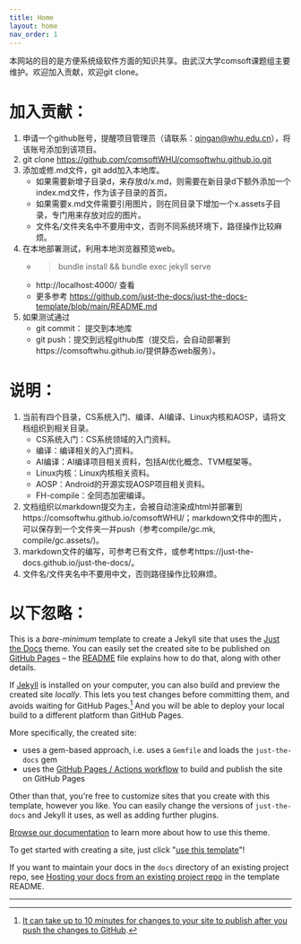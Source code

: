 ```yaml
---
title: Home
layout: home
nav_order: 1
---
```

本网站的目的是方便系统级软件方面的知识共享。由武汉大学comsoft课题组主要维护。欢迎加入贡献，欢迎git clone。

# 加入贡献：
1. 申请一个github账号，提醒项目管理员（请联系：qingan@whu.edu.cn），将该账号添加到该项目。
2. git clone https://github.com/comsoftWHU/comsoftwhu.github.io.git
3. 添加或修.md文件，git add加入本地库。
    - 如果需要新增子目录d，来存放d/x.md，则需要在新目录d下额外添加一个index.md文件，作为该子目录的首页。
    - 如果需要x.md文件需要引用图片，则在同目录下增加一个x.assets子目录，专门用来存放对应的图片。
    - 文件名/文件夹名中不要用中文，否则不同系统环境下，路径操作比较麻烦。
4. 在本地部署测试，利用本地浏览器预览web。
    - > bundle install && bundle exec jekyll serve
    - http://localhost:4000/ 查看
    - 更多参考 https://github.com/just-the-docs/just-the-docs-template/blob/main/README.md
5. 如果测试通过
    - git commit： 提交到本地库
    - git push：提交到远程github库（提交后，会自动部署到https://comsoftwhu.github.io/提供静态web服务）。

# 说明：
1. 当前有四个目录，CS系统入门、编译、AI编译、Linux内核和AOSP，请将文档组织到相关目录。
    - CS系统入门：CS系统领域的入门资料。
    - 编译：编译相关的入门资料。
    - AI编译：AI编译项目相关资料，包括AI优化概念、TVM框架等。
    - Linux内核：Linux内核相关资料。
    - AOSP：Android的开源实现AOSP项目相关资料。
    - FH-compile：全同态加密编译。
2. 文档组织以markdown提交为主，会被自动渲染成html并部署到https://comsoftwhu.github.io/comsoftWHU/；markdown文件中的图片，可以保存到一个文件夹一并push（参考compile/gc.mk, compile/gc.assets/)。
3. markdown文件的编写，可参考已有文件，或参考https://just-the-docs.github.io/just-the-docs/。
4. 文件名/文件夹名中不要用中文，否则路径操作比较麻烦。





# 以下忽略：


This is a *bare-minimum* template to create a Jekyll site that uses the [Just the Docs] theme. You can easily set the created site to be published on [GitHub Pages] – the [README] file explains how to do that, along with other details.

If [Jekyll] is installed on your computer, you can also build and preview the created site *locally*. This lets you test changes before committing them, and avoids waiting for GitHub Pages.[^1] And you will be able to deploy your local build to a different platform than GitHub Pages.

More specifically, the created site:

- uses a gem-based approach, i.e. uses a `Gemfile` and loads the `just-the-docs` gem
- uses the [GitHub Pages / Actions workflow] to build and publish the site on GitHub Pages

Other than that, you're free to customize sites that you create with this template, however you like. You can easily change the versions of `just-the-docs` and Jekyll it uses, as well as adding further plugins.

[Browse our documentation][Just the Docs] to learn more about how to use this theme.

To get started with creating a site, just click "[use this template]"!

If you want to maintain your docs in the `docs` directory of an existing project repo, see [Hosting your docs from an existing project repo](https://github.com/just-the-docs/just-the-docs-template/blob/main/README.md#hosting-your-docs-from-an-existing-project-repo) in the template README.

----

[^1]: [It can take up to 10 minutes for changes to your site to publish after you push the changes to GitHub](https://docs.github.com/en/pages/setting-up-a-github-pages-site-with-jekyll/creating-a-github-pages-site-with-jekyll#creating-your-site).

[Just the Docs]: https://just-the-docs.github.io/just-the-docs/
[GitHub Pages]: https://docs.github.com/en/pages
[README]: https://github.com/just-the-docs/just-the-docs-template/blob/main/README.md
[Jekyll]: https://jekyllrb.com
[GitHub Pages / Actions workflow]: https://github.blog/changelog/2022-07-27-github-pages-custom-github-actions-workflows-beta/
[use this template]: https://github.com/just-the-docs/just-the-docs-template/generate